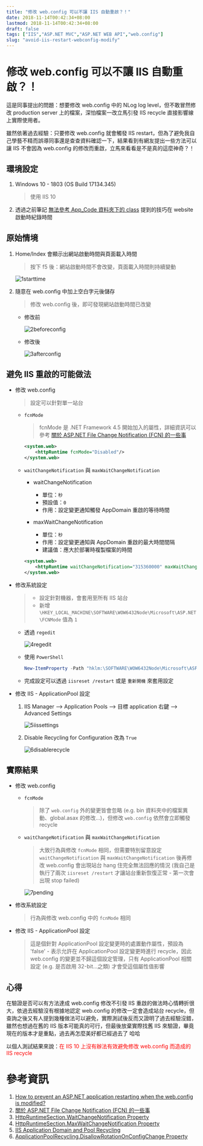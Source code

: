 ```yaml
---
title: "修改 web.config 可以不讓 IIS 自動重啟？！"
date: 2018-11-14T00:42:34+08:00
lastmod: 2018-11-14T00:42:34+08:00
draft: false
tags: ["IIS","ASP.NET MVC","ASP.NET WEB API","web.config"]
slug: "avoid-iis-restart-webconfig-modify"
---
```

# 修改 web.config 可以不讓 IIS 自動重啟？！
這是同事提出的問題：想要修改 web.config 中的 NLog log level，但不敢冒然修改 production server 上的檔案，深怕檔案一改立馬引發 IIS recycle 直接影響線上實際使用者。

雖然依著過去經驗：只要修改 web.config 就會觸發 IIS restart，但為了避免我自己學藝不精而誤導同事還是查查資料確認一下，結果看到有網友提出一些方法可以讓 IIS 不會因為 web.config 的修改而重啟，立馬來看看是不是真的這麼神奇？！

## 環境設定
1. Windows 10 - 1803 (OS Build 17134.345)

    > 使用 IIS 10
2. 透過之前筆記 [無法參考 App_Code 資料夾下的 class](https://blog.yowko.com/access-class-in-app-code/) 提到的技巧在 website 啟動時紀錄時間

## 原始情境
1. Home/Index 會顯示出網站啟動時間與頁面載入時間

    > 按下 f5 後：網站啟動時間不會改變，頁面載入時間則持續變動

    ![1starttime](https://user-images.githubusercontent.com/3851540/48495581-487b8780-e86b-11e8-8a15-69992fb58cbe.gif)

2. 隨意在 web.config 中加上空白字元後儲存

    > 修改 web.config 後，即可發現網站啟動時間已改變

    - 修改前
        
        ![2beforeconfig](https://user-images.githubusercontent.com/3851540/48494825-98f1e580-e869-11e8-8eaf-99d3cc764f27.png) 
    - 修改後    

        ![3afterconfig](https://user-images.githubusercontent.com/3851540/48494826-98f1e580-e869-11e8-880a-a21beb170c95.png)

## 避免 IIS 重啟的可能做法

- 修改 web.config

    > 設定可以針對單一站台

    - `fcnMode`

        > fcnMode 是 .NET Framework 4.5 開始加入的屬性，詳細資訊可以參考 [關於 ASP.NET File Change Notification (FCN) 的一些事](https://blog.yowko.com/fcn/)
            
        ```xml
        <system.web>
            <httpRuntime fcnMode="Disabled"/>
        </system.web>
        ``` 
    - `waitChangeNotification` 與 `maxWaitChangeNotification`
        - waitChangeNotification

            - 單位：`秒`
            - 預設值：`0`
            - 作用：設定變更通知觸發 AppDomain 重啟的等待時間
        - maxWaitChangeNotification
            - 單位：`秒`
            - 作用：設定變更通知與 AppDomain 重啟的最大時間間隔
            - 建議值：應大於部署時複製檔案的時間
        
        ```xml
        <system.web>
            <httpRuntime waitChangeNotification="315360000" maxWaitChangeNotification="315360000"/>
        </system.web>
        ```
 
- 修改系統設定

    >-  設定針對機器，會套用至所有 IIS 站台
    >- 新增 `\HKEY_LOCAL_MACHINE\SOFTWARE\WOW6432Node\Microsoft\ASP.NET\FCNMode` 值為 `1`

    - 透過 `regedit`

        ![4regedit](https://user-images.githubusercontent.com/3851540/48494827-998a7c00-e869-11e8-972e-ca6fc72be3a9.png)

    - 使用 `PowerShell` 

        ```ps1
        New-ItemProperty -Path "hklm:\SOFTWARE\WOW6432Node\Microsoft\ASP.NET" -Name "FCNMode" -Value 1 -PropertyType DWORD
        ``` 

    * 完成設定可以透過 `iisreset /restart` 或是 `重新開機` 來套用設定
- 修改 IIS - ApplicationPool 設定

    1. IIS Manager --> Application Pools --> 目標 application 右鍵 --> Advanced Settings

        ![5iissettings](https://user-images.githubusercontent.com/3851540/48494828-998a7c00-e869-11e8-8bf1-a57815358e41.png)
    
    2. Disable Recycling for Configuration 改為 `True`
    
        ![6disablerecycle](https://user-images.githubusercontent.com/3851540/48494829-998a7c00-e869-11e8-88b8-b604e902ea17.png)


## 實際結果
     
- 修改 web.config

    - `fcnMode`

        > 除了 `web.config` 外的變更皆會忽略 (e.g. bin 資料夾中的檔案異動、global.asax 的修改...)，但修改 `web.config` 依然會立即觸發 recycle
    
    - `waitChangeNotification` 與 `maxWaitChangeNotification`

        > 大致行為與修改 `fcnMode` 相同，但需要特別留意設定 `waitChangeNotification` 與 `maxWaitChangeNotification` 後再修改 web.config 會出現站台 hang 住完全無法回應的情況 (我自己是執行了兩次 `iisreset /restart` 才讓站台重新恢復正常 - 第一次會出現 stop failed)

        ![7pending](https://user-images.githubusercontent.com/3851540/48494830-9a231280-e869-11e8-8029-4abd39bc073e.png)

- 修改系統設定

    > 行為與修改 web.config 中的 `fcnMode` 相同

- 修改 IIS - ApplicationPool 設定
    
    > 這是個針對 ApplicationPool 設定變更時的處置動作屬性，預設為 'false' - 表示允許在 ApplicationPool 設定變更時進行 recycle，因此 web.config 的變更並不歸這個設定管理，只有 ApplicationPool 相關設定 (e.g. 是否啟用 32-bit...之類) 才會受這個屬性值影響

## 心得
在驗證是否可以有方法達成 web.config 修改不引發 IIS 重啟的做法時心情轉折很大，依過去經驗沒有根據地認定 web.config 的修改一定會造成站台 recycle，但查詢之後又有人提到幾種做法可以避免，實際測試後反而又證明了過去經驗沒錯，雖然也想過在舊的 IIS 版本可能真的可行，但最後放棄實際找舊 IIS 來驗證，畢竟現在的版本才是重點，過去再怎麼美好都已經過去了 哈哈

以個人測試結果來說：<span style="color:red">在 IIS 10 上沒有辦法有效避免修改 web.config 而造成的 IIS recycle</span>

# 參考資訊
1. [How to prevent an ASP.NET application restarting when the web.config is modified?](https://stackoverflow.com/questions/613824/how-to-prevent-an-asp-net-application-restarting-when-the-web-config-is-modified)
2. [關於 ASP.NET File Change Notification (FCN) 的一些事](https://blog.yowko.com/fcn/)
3. [HttpRuntimeSection.WaitChangeNotification Property](https://docs.microsoft.com/en-us/dotnet/api/system.web.configuration.httpruntimesection.waitchangenotification?WT.mc_id=DOP-MVP-5002594)
4. [HttpRuntimeSection.MaxWaitChangeNotification Property](https://docs.microsoft.com/en-us/dotnet/api/system.web.configuration.httpruntimesection.maxwaitchangenotification?WT.mc_id=DOP-MVP-5002594)
5. [IIS Application Domain and Pool Recycling](https://www.treeloop.com/blog/iis-application-domain-and-pool-recycling)
6. [ApplicationPoolRecycling.DisallowRotationOnConfigChange Property](https://msdn.microsoft.com/en-us/library/microsoft.web.administration.applicationpoolrecycling.disallowrotationonconfigchange%28v=vs.90%29.aspx?f=255&MSPPError=-2147217396)